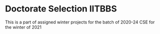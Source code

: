 # Doctorate Selection IITBBS
This is a part of assigned winter projects for the batch of 2020-24 CSE for the winter of 2021


